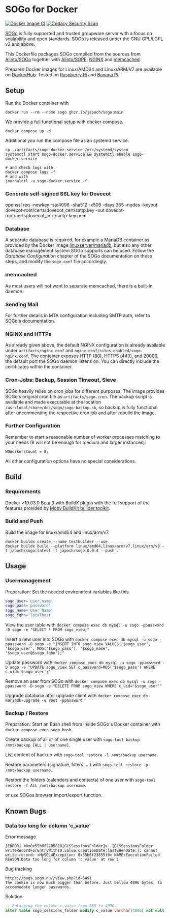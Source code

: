 # SOGo for Docker

[![Docker Image CI](https://github.com/japoch/SOGo/actions/workflows/docker-image.yml/badge.svg)](https://github.com/japoch/SOGo/actions/workflows/docker-image.yml)
[![Codacy Security Scan](https://github.com/japoch/SOGo/actions/workflows/codacy.yml/badge.svg)](https://github.com/japoch/SOGo/actions/workflows/codacy.yml)

[SOGo](http://www.sogo.nu) is fully supported and trusted groupware server with a focus on scalability and open standards. SOGo is released under the GNU GPL/LGPL v2 and above. 

This Dockerfile packages SOGo compiled from the sources from [Alinto/SOGo](https://github.com/Alinto/sogo) together with [Alinto/SOPE](https://github.com/Alinto/sope), [NGINX](https://www.nginx.com/) and [memcached](https://memcached.org/).

Prepared Docker images for Linux/AMD64 and Linux/ARM/V7 are available on [DockerHub](https://hub.docker.com/r/japoch/sogo). Tested on [Raspberry Pi](https://www.raspberrypi.com/) and [Banana Pi](https://www.banana-pi.org/).

## Setup

Run the Docker container with

    docker run --rm --name sogo ghcr.io/japoch/sogo:main

We provide a full functional setup with docker compose.

    docker compose up -d

Additional you run the compose file as an systemd service.

    cp ./artifacts/sogo-docker.service /etc/systemd/system
    systemctl start sogo-docker.service && systemctl enable sogo-docker.service

    # and check logs with
    docker compose logs -f
    # and with
    journalctl -u sogo-docker.service -f

### Generate self-signed SSL key for Dovecot

openssl req -newkey rsa:4096 -sha512 -x509 -days 365 -nodes -keyout dovecot-root/certs/dovecot_cert/smtp.key -out dovecot-root/certs/dovecot_cert/smtp-key.pem

### Database

A separate database is required, for example a MariaDB container as provided by the Docker image [linuxserver/mariadb](https://hub.docker.com/r/linuxserver/mariadb), but also any other database management system SOGo supports can be used. Follow the _Database Configuration_ chapter of the SOGo documentation on these steps, and modify the `sogo.conf` file accordingly.

### memcached

As most users will not want to separate memcached, there is a built-in daemon.

### Sending Mail

For further details in MTA configuration including SMTP auth, refer to SOGo's documentation.

### NGINX and HTTPs

As already given above, the default NGINX configuration is already available under `artifacts/nginx.conf` and  `nginx-conf/sites-enabled/sogo-nginx.conf`. The container exposes HTTP (80), HTTPS (443), and 20000, the default port the SOGo daemon listens on. You can directly include the certificates within the container.

### Cron-Jobs: Backup, Session Timeout, Sieve

SOGo heavily relies on cron jobs for different purposes. The image provides SOGo's original cron file as `artifacts/sogo.cron`. The backup script is available and made executable at the location `/usr/local/share/doc/sogo/sogo-backup.sh`, so backup is fully functional after uncommenting the respective cron job and after rebuild the image.

### Further Configuration

Remember to start a reasonable number of worker processes matching to your needs (8 will not be enough for medium and larger instances):

    WOWorkersCount = 8;

All other configuration options have no special considerations.

## Build

### Requirements

Docker >19.03.0 Beta 3 with BuildX plugin with the full support of the features provided by [Moby BuildKit builder toolkit](https://github.com/moby/buildkit).

### Build and Push

Build the image for linux/amd64 and linux/arm/v7.

    docker buildx create --name testbuilder --use
    docker buildx build --platform linux/amd64,linux/arm/v7,linux/arm/v8 -t japoch/sogo:latest -t japoch/sogo:0.0.4 --push .

## Usage

### Usermanagement

Preparation: Set the needed environment variables like this.
```bash
sogo_user='user.name'
sogo_pass='password'
sogo_name='User Name'
sogo_fqhn='localhost'
```

View the user table with `docker compose exec db mysql -u sogo -ppassword -D sogo -e "SELECT * FROM sogo_view;"`

Insert a new user into SOGo with `docker compose exec db mysql -u sogo -ppassword -D sogo -e "INSERT INTO sogo_view VALUES('$sogo_user', '$sogo_user', MD5('$sogo_pass'), '$sogo_name', '$sogo_user@$sogo_fqhn');"`

Update password with `docker compose exec db mysql -u sogo -ppassword -D sogo -e "UPDATE sogo_view SET c_password=MD5('$sogo_pass') WHERE c_uid='$sogo_user';"`

Remove an user from SOGo with `docker compose exec db mysql -u sogo -ppassword -D sogo -e "DELETE FROM sogo_view WHERE c_uid='$sogo_user'"`

Upgrade database after upgrade client with `docker compose exec db mariadb-upgrade -u root -ppassword`

### Backup / Restore

Preparation: Start an Bash shell from inside SOGo's Docker container with `docker compose exec sogo bash`.

Create backup of all or of one single user with `sogo-tool backup /mnt/backup [ALL | username]`.

List content of backup with `sogo-tool restore -l /mnt/backup username`.

Restore parameters (signature, filters ....) with `sogo-tool restore -p /mnt/backup username`.

Restore the folders (calenders and contacts) of one user with `sogo-tool restore -f ALL /mnt/backup username`.

or use SOGos browser import/export function.

## Known Bugs

### Data too long for column 'c_value'

Error message

    [ERROR] <0x0x55b6f2205810[GCSSessionsFolder]> -[GCSSessionsFolder writeRecordForEntryWithID:value:creationDate:lastSeenDate:]: cannot write record: <MySQL4Exception: 0x55b6f23655f0> NAME:ExecutionFailed REASON:Data too long for column 'c_value' at row 1

Bug tracking

    https://bugs.sogo.nu//view.php?id=5491
    The cookie is now much bigger than before. Just bellow 4096 bytes, to accommodate longer passwords.

Solution

```sql
-- Enlarging the column c_value from 255 to 4096.
alter table sogo_sessions_folder modify c_value varchar(4096) not null;
```
